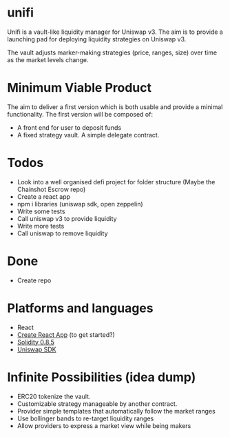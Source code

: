 
# unifi
Unifi is a vault-like liquidity manager for Uniswap v3. The aim is to provide a launching pad for deploying liquidity strategies on Uniswap v3.

The vault adjusts marker-making strategies (price, ranges, size) over time as the market levels change.

# Minimum Viable Product
The aim to deliver a first version which is both usable and provide a minimal functionality. The first version will be composed of:

- A front end for user to deposit funds
- A fixed strategy vault. A simple delegate contract.


# Todos
- Look into a well organised defi project for folder structure (Maybe the Chainshot Escrow repo)
- Create a react app
- npm i libraries (uniswap sdk, open zeppelin)
- Write some tests
- Call uniswap v3 to provide liquidity
- Write more tests
- Call uniswap to remove liquidity

# Done
- Create repo

# Platforms and languages
- React
- [Create React App](https://github.com/facebook/create-react-app) (to get started?)
- [Solidity 0.8.5](https://docs.soliditylang.org/en/v0.8.5/)
- [Uniswap SDK](https://docs.uniswap.org/SDK/)

# Infinite Possibilities (idea dump)
- ERC20 tokenize the vault.
- Customizable strategy manageable by another contract.
- Provider simple templates that automatically follow the market ranges
- Use bollinger bands to re-target liquidity ranges
- Allow providers to express a market view while being makers